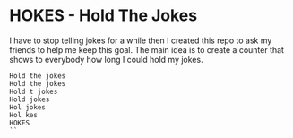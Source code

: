 # HOKES - Hold The Jokes

I have to stop telling jokes for a while then I created this repo to ask my friends to help me keep this goal.
The main idea is to create a counter that shows to everybody how long I could hold my jokes.

```
Hold the jokes
Hold the jokes
Hold t jokes
Hold jokes
Hol jokes
Hol kes
HOKES
``